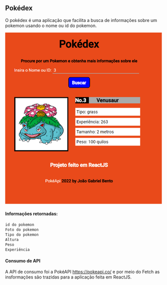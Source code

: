 ## Pokédex 

O pokédex é uma aplicação que facilita a busca de informações sobre um pokemon
usando o nome ou id do pokemon.

![Foto da Aplicação](./public/pokedex.png)

#### Informações retornadas:
    id do pokemon
    Foto do pokemon
    Tipo do pokemon
    Altura
    Peso
    Experiência


#### Consumo de API

A API de consumo foi a PokéAPI https://pokeapi.co/ e por meio do
Fetch as insformações são trazidas para a aplicação feita em ReactJS.

